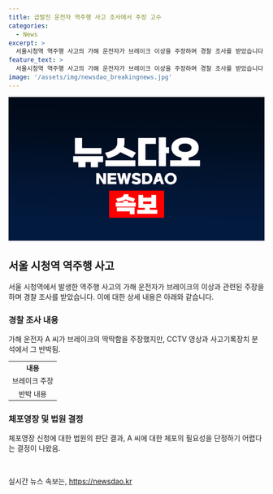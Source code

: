 ```yaml
---
title: 급발진 운전자 역주행 사고 조사에서 주장 고수
categories:
  - News
excerpt: >
  서울시청역 역주행 사고의 가해 운전자가 브레이크 이상을 주장하며 경찰 조사를 받았습니다. 그러나 CCTV 영상과 사고기록장치 분석 결과에서 운전자 주장과 일치하지 않는 증거가 발견되었습니다. 이에 경찰은 운전자에 대한 체포영장을 신청했으나 법원은 이를 기각했습니다. 
feature_text: >
  서울시청역 역주행 사고의 가해 운전자가 브레이크 이상을 주장하며 경찰 조사를 받았습니다. 그러나 CCTV 영상과 사고기록장치 분석 결과에서 운전자 주장과 일치하지 않는 증거가 발견되었습니다. 이에 경찰은 운전자에 대한 체포영장을 신청했으나 법원은 이를 기각했습니다. 
image: '/assets/img/newsdao_breakingnews.jpg'
---
```


<p><img src="/assets/img/newsdao_breakingnews.jpg" alt="ranknews 속보" /></p>

<h2 data-ke-size="size26">서울 시청역 역주행 사고</h2>

<p data-ke-size="size16">서울 시청역에서 발생한 역주행 사고의 가해 운전자가 브레이크의 이상과 관련된 주장을 하며 경찰 조사를 받았습니다. 이에 대한 상세 내용은 아래와 같습니다.</p>

<h3>경찰 조사 내용</h3>

<p data-ke-size="size16">가해 운전자 A 씨가 브레이크의 딱딱함을 주장했지만, CCTV 영상과 사고기록장치 분석에서 그 반박됨.</p>

<table>
  <tr>
    <td style="text-align: center; height: 17px;"><b>내용</b></td>
  </tr>
  <tr>
    <td style="text-align: center; height: 17px;">브레이크 주장</td>
  </tr>
  <tr>
    <td style="text-align: center; height: 17px;">반박 내용</td>
  </tr>
</table>

<h3>체포영장 및 법원 결정</h3>

<p data-ke-size="size16">체포영장 신청에 대한 법원의 판단 결과, A 씨에 대한 체포의 필요성을 단정하기 어렵다는 결정이 나왔음.</p>

<p data-ke-size="size16">&nbsp;</p>
실시간 뉴스 속보는, <a href="https://newsdao.kr" rel="dofollow">https://newsdao.kr</a>


